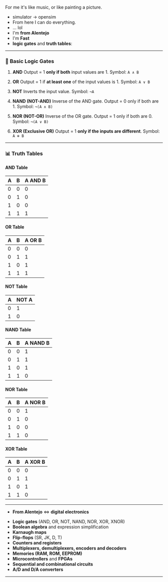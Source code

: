 For me it's like music, or like painting a picture.

* simulator -> opensim
* From here I can do everything.
* ... lol
* I'm **from Alentejo**
* I'm **Fast**
* **logic gates** and **truth tables**:

---

### 🔌 **Basic Logic Gates**

1. **AND**
   Output = 1 **only if both** input values are 1.
   Symbol: `A ∧ B`

2. **OR**
   Output = 1 if **at least one** of the input values is 1.
   Symbol: `A ∨ B`

3. **NOT**
   Inverts the input value.
   Symbol: `¬A`

4. **NAND (NOT-AND)**
   Inverse of the AND gate.
   Output = 0 only if both are 1.
   Symbol: `¬(A ∧ B)`

5. **NOR (NOT-OR)**
   Inverse of the OR gate.
   Output = 1 only if both are 0.
   Symbol: `¬(A ∨ B)`

6. **XOR (Exclusive OR)**
   Output = 1 **only if the inputs are different**.
   Symbol: `A ⊕ B`

---

### 📊 **Truth Tables**

#### AND Table

| A | B | A AND B |
| - | - | ------- |
| 0 | 0 | 0       |
| 0 | 1 | 0       |
| 1 | 0 | 0       |
| 1 | 1 | 1       |

#### OR Table

| A | B | A OR B |
| - | - | ------ |
| 0 | 0 | 0      |
| 0 | 1 | 1      |
| 1 | 0 | 1      |
| 1 | 1 | 1      |

#### NOT Table

| A | NOT A |
| - | ----- |
| 0 | 1     |
| 1 | 0     |

#### NAND Table

| A | B | A NAND B |
| - | - | -------- |
| 0 | 0 | 1        |
| 0 | 1 | 1        |
| 1 | 0 | 1        |
| 1 | 1 | 0        |

#### NOR Table

| A | B | A NOR B |
| - | - | ------- |
| 0 | 0 | 1       |
| 0 | 1 | 0       |
| 1 | 0 | 0       |
| 1 | 1 | 0       |

#### XOR Table

| A | B | A XOR B |
| - | - | ------- |
| 0 | 0 | 0       |
| 0 | 1 | 1       |
| 1 | 0 | 1       |
| 1 | 1 | 0       |

---

* **From Alentejo** <=> **digital electronics**

- **Logic gates** (AND, OR, NOT, NAND, NOR, XOR, XNOR)
- **Boolean algebra** and expression simplification
- **Karnaugh maps**
- **Flip-flops** (SR, JK, D, T)
- **Counters and registers**
- **Multiplexers, demultiplexers, encoders and decoders**
- **Memories (RAM, ROM, EEPROM)**
- **Microcontrollers** and **FPGAs**
- **Sequential and combinational circuits**
- **A/D and D/A converters**

---
